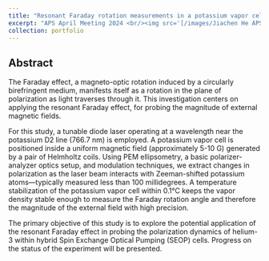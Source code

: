 ```yaml
---
title: "Resonant Faraday rotation measurements in a potassium vapor cell"
excerpt: "APS April Meeting 2024 <br/><img src='[/images/Jiachen He APS April meeting 2024.png](https://github.com/jhe274/portfolio-bruce.github.io/blob/a1e336b3c3b8144d895c135aae2f1c0c659e1ff7/images/Jiachen%20He%20APS%20April%20meeting%202024.png)'>"
collection: portfolio
---
```


## Abstract
The Faraday effect, a magneto-optic rotation induced by a circularly birefringent medium, manifests itself as a rotation in the plane of polarization as light traverses through it. This investigation centers on applying the resonant Faraday effect, for probing the magnitude of external magnetic fields.

For this study, a tunable diode laser operating at a wavelength near the potassium D2 line (766.7 nm) is employed. A potassium vapor cell is positioned inside a uniform magnetic field (approximately 5-10 G) generated by a pair of Helmholtz coils. Using PEM ellipsometry, a basic polarizer-analyzer optics setup, and modulation techniques, we extract changes in polarization as the laser beam interacts with Zeeman-shifted potassium atoms—typically measured less than 100 millidegrees. A temperature stabilization of the potassium vapor cell within 0.1°C keeps the vapor density stable enough to measure the Faraday rotation angle and therefore the magnitude of the external field with high precision.

The primary objective of this study is to explore the potential application of the resonant Faraday effect in probing the polarization dynamics of helium-3 within hybrid Spin Exchange Optical Pumping (SEOP) cells. Progress on the status of the experiment will be presented.

<!-- <iframe src="/files/Jiachen He APS April meeting 2024.pdf" width="100%" height="700px"></iframe> -->

<!-- [Download my presentation slides]('https://github.com/jhe274/portfolio-bruce.github.io/blob/08fa9536f7b279a77d2fa75433f76bf9cfcaab45/files/Jiachen_He_APS_April_meeting_2024.pdf') -->

